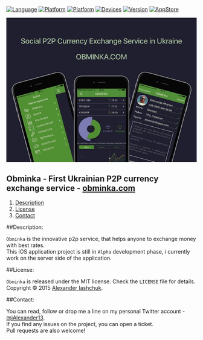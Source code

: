 [![Language](https://img.shields.io/badge/Swift-3.0-orange.svg?style=flat)](#)
[![Platform](https://img.shields.io/badge/iOS-10.0-lightgray.svg?style=flat)](#)
[![Platform](https://img.shields.io/badge/watchOS-3.1-lightgray.svg?style=flat)](#)
[![Devices](https://img.shields.io/badge/Devices-iPhone_and_Watch-DAA522.svg?style=flat)](#)
[![Version](https://img.shields.io/badge/App_version-Alpha-red.svg?style=flat)](#)
[![AppStore](https://img.shields.io/badge/App_Store-Soon...-red.svg?style=flat)](https://ialexander.me/2h1Lmp0)

[![Obminka - First Ukrainian P2P currency exchange service](https://raw.githubusercontent.com/iAlexander/Obminka/master/Header.jpg)](https://ialexander.me/2h1Lmp0)

## Obminka - First Ukrainian P2P currency exchange service - [obminka.com](https://twitter.com/iAlexander13)
1. [Description](#description)
2. [License](#license)
3. [Contact](#contact)

##<a name="description">Description:</a>

```Obminka``` is the innovative p2p service, that helps anyone to exchange money with best rates.  
This iOS application project is still in ```Alpha``` development phase, i currently work on the server side of the application.

##<a name="license">License:</a>

```Obminka``` is released under the MIT license. Check the ```LICENSE``` file for details.  
Copyright © 2015 <a href="https://iashchuk.com">Alexander Iashchuk</a>.

##<a name="contact">Contact:</a>

You can read, follow or drop me a line on my personal Twitter account - [@iAlexander13](https://twitter.com/iAlexander13).  
If you find any issues on the project, you can open a ticket.  
Pull requests are also welcome!
